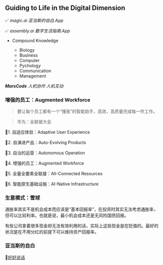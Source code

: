 
## Guiding to Life in the Digital Dimension

✅ _magic.ai 亚当斯的自白.App_

✅ _assembly.ai 数字生活指南.App_

- Compound Knowledge
  
  * Biology
  * Business
  * Computer
  * Pychology
  * Communication
  * Management


_**MarsCode** 人机协作 人机互动_


### 增强的员工：Augmented Workforce

> 要让每个员工都有一个“懂我”的智能助手，高效，高质量完成每一件工作。

> 华为：全联接大会

  🔹1. 自适应体验：Adaptive User Experience

  🔹2. 自演进产品：Auto-Evolving Products

  🔹3. 自治的运营：Autonomous Operation

  🔹4. 增强的员工：Augmented Workforce

  🔹5. 全量全要素全联接：All-Connected Resources

  🔹6. 智能原生基础设施：AI-Native Infrastructure

### 生意模式：雪球

通胀率其实不是机会成本而应该是“基本回报率”，在投资时其实无法考虑通胀率，但可以比较利率。也就是说，最小机会成本还是无风险国债回报。

有些公司拿着很多现金却无法有效利用的话，实际上这些现金是在贬值的。最好的状况是在不用分红的前提下可以维持资产回报率。

### 亚当斯的自白

🔹[好好说话](https://github.com/robin0085/magicai/blob/master/media_Arts.md)





